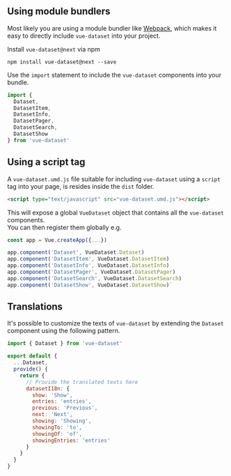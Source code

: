 ## Using module bundlers

Most likely you are using a module bundler like [Webpack](https://webpack.js.org/), which makes it easy to directly include `vue-dataset` into your project.  

Install `vue-dataset@next` via npm
```
npm install vue-dataset@next --save
```

Use the ```import``` statement to include the `vue-dataset` components into your bundle.  

```js
import { 
  Dataset,
  DatasetItem,
  DatasetInfo,
  DatasetPager,
  DatasetSearch,
  DatasetShow
} from 'vue-dataset'
```

## Using a script tag

A `vue-dataset.umd.js` file suitable for including `vue-dataset` using a `script` tag into your page, is resides inside the `dist` folder.

``` html
<script type="text/javascript" src="vue-dataset.umd.js"></script>
```

This will expose a global `VueDataset` object that contains all the `vue-dataset` components.  
You can then register them globally e.g.

```js
const app = Vue.createApp({...})

app.component('Dataset', VueDataset.Dataset)
app.component('DatasetItem', VueDataset.DatasetItem)
app.component('DatasetInfo', VueDataset.DatasetInfo)
app.component('DatasetPager', VueDataset.DatasetPager)
app.component('DatasetSearch', VueDataset.DatasetSearch)
app.component('DatasetShow', VueDataset.DatasetShow)`
```

## Translations
It's possible to customize the texts of `vue-dataset` by extending the `Dataset` component using the following pattern.

```js
import { Dataset } from 'vue-dataset'

export default {
  ...Dataset,
  provide() {
    return {
      // Provide the translated texts here
      datasetI18n: {
        show: 'Show',
        entries: 'entries',
        previous: 'Previous',
        next: 'Next',
        showing: 'Showing',
        showingTo: 'to',
        showingOf: 'of',
        showingEntries: 'entries'
      }
    }
  }
}
```
